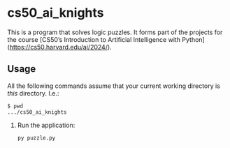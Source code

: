 # cs50_ai_knights

This is a program that solves logic puzzles.
It forms part of the projects for the course [CS50’s Introduction to Artificial Intelligence with Python] (https://cs50.harvard.edu/ai/2024/).

## Usage

All the following commands assume that your current working directory is _this_ directory. I.e.:

```console
$ pwd
.../cs50_ai_knights
```

1. Run the application:

   ```sh
   py puzzle.py
   ```